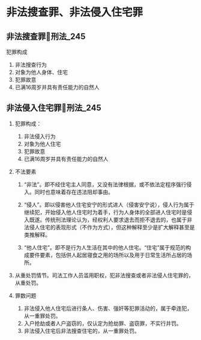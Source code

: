 
# 非法搜查罪、非法侵入住宅罪

## 非法搜查罪🚪刑法_245

犯罪构成
1. 非法搜查行为
2. 对象为他人身体、住宅
3. 犯罪故意
4. 已满16周岁并具有责任能力的自然人


## 非法侵入住宅罪🚪刑法_245

1. 犯罪构成：
    1. 非法侵入行为
    2. 对象为他人住宅
    3. 犯罪故意
    4. 已满16周岁并具有责任能力的自然人

1. 不法要素

    1. “非法”。即不经住宅主人同意，又没有法律根据，或不依法定程序强行侵入。同时也意味着存在违法阻却事由。

    2. “侵人”。即以侵害他人住宅安宁的形式进人（侵害安宁说），侵人行为属于继续犯，开始侵入他人住宅时为着手，行为人身体的全部进人住宅时是侵入既遂。传统刑法理论认为，经权利人要求退去而拒不退去的，也属于非法侵人住宅的表现形式（不作为方式），但这种解释至少是扩大解释甚至是类推解释。

    3. “他人住宅”。即不是行为人生活在其中的他人住宅。“住宅”属于规范的构成要件要素，包括供人起居寝食之用的场所以及用于日常生活所占居的场所。

2. 从重处罚情节。司法工作人员滥用职权，犯非法搜查或者非法侵人住宅罪的，从重处罚。


3. 罪数问题
    1. 非法侵入他人住宅后进行条人、伤害、强奸等犯罪活动的，属于牵连犯，从一重罪处罚。
    2. 入户抢劫或者人户盗窃的，仅认定为抢劫罪、盗窃罪，不实行并罚。
    3. 非法侵入住宅后非法搜查住宅的，从一重罪处罚。